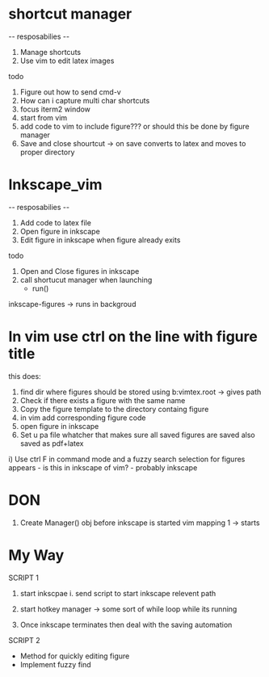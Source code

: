 
# shortcut manager 
-- resposabilies --
1. Manage shortcuts
1. Use vim to edit latex images

todo
1. Figure out how to send cmd-v
1. How can i capture multi char shortcuts
1. focus iterm2 window
1. start from vim
1. add code to vim to include figure??? or should this be done by figure manager
1. Save and close shourtcut -> on save converts to latex and moves to proper
   directory


# Inkscape_vim
-- resposabilies --
1. Add code to latex file
1. Open figure in inkscape 
1. Edit figure in inkscape when figure already exits

todo
1. Open and Close figures in inkscape 
1. call shortucut manager when launching
    - run()








inkscape-figures -> runs in backgroud

# In vim use ctrl on the line with figure title
this does:

1. find dir where figures should be stored using b:vimtex.root -> gives path
2. Check if there exists a figure with the same name
3. Copy the figure template to the directory containg figure
4. in vim add corresponding figure code
5. open figure in inkscape
6. Set u pa file whatcher that makes sure all saved figures are saved also saved
   as pdf+latex

i) Use ctrl F in command mode and a fuzzy search selection for figures appears
    - is this in inkscape of vim?
    - probably inkscape

# DON
1. Create Manager() obj before inkscape is started
vim mapping 1 -> starts


# My Way
SCRIPT 1
1. start inkscpae
    i. send script to start inkscape relevent path

2. start hotkey manager -> some sort of while loop while its running
3. Once inkscape terminates then deal with the saving automation

SCRIPT 2
- Method for quickly editing figure
- Implement fuzzy find
